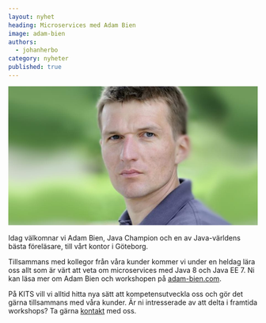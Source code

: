 ```yaml
---
layout: nyhet
heading: Microservices med Adam Bien
image: adam-bien
authors:
  - johanherbo
category: nyheter
published: true
---
```


![](/images/nyheter/adam-bien-small@2x.jpg "float-left")

Idag välkomnar vi Adam Bien, Java Champion och en av Java-världens bästa föreläsare, till vårt kontor i Göteborg.

Tillsammans med kollegor från våra kunder kommer vi under en heldag lära oss allt som är värt att veta om microservices med Java 8 och Java EE 7. Ni kan läsa mer om Adam Bien och workshopen på [adam-bien.com](http://workshops.adam-bien.com/microservices.htm).

På KITS vill vi alltid hitta nya sätt att kompetensutveckla oss och gör det gärna tillsammans med våra kunder. Är ni intresserade av att delta i framtida workshops? Ta gärna [kontakt](/om) med oss.
